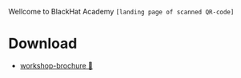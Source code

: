 Wellcome to BlackHat Academy ```[landing page of scanned QR-code]```

# Download 
* [workshop-brochure 📜](https://raw.githubusercontent.com/blackhatsacademy/blackhatsacademy.github.io/main/brochure/p01.pdf)
